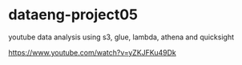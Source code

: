 # dataeng-project05
youtube data analysis using s3, glue, lambda, athena and quicksight

https://www.youtube.com/watch?v=yZKJFKu49Dk
